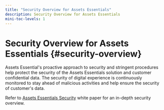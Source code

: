 ```yaml
---
title: "Security Overview for Assets Essentials"
description: Security Overview for Assets Essentials
mini-toc-levels: 1
---
```

# Security Overview for Assets Essentials {#security-overview}

Assets Essential's proactive approach to security and stringent procedures help protect the security of the Assets Essentials solution and customer confidential data. The security of digital experience is continuously monitored to stay ahead of malicious activities and help ensure the security of customer's data.

Refer to [Assets Essentials Security](https://www.adobe.com/content/dam/cc/en/trust-center/ungated/whitepapers/experience-cloud/adobe-experience-manager-assets-essentials-security-overview.pdf) white paper for an in-depth security overview.
